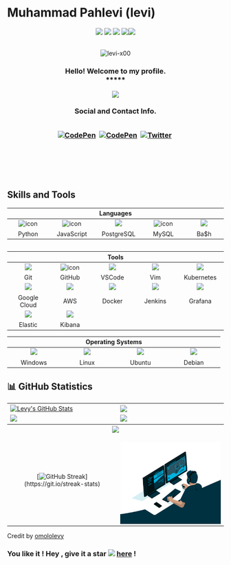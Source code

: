 # Muhammad Pahlevi (levi)


<div align="center">
<img src="https://img.icons8.com/fluency/30/000000/star.png" />
<img src="https://img.icons8.com/fluency/30/000000/star.png" />
<img src="https://img.icons8.com/fluency/30/000000/star.png" />
<img src="https://img.icons8.com/fluency/30/000000/star.png" /><img src="https://img.icons8.com/color/30/000000/star--v1.png"/>
</div><br>

<p align="center"> <img src="https://komarev.com/ghpvc/?username=levi-x00&label=Profile%20viewers:&color=FE7A16&style=for-the-badge" alt="levi-x00" /> </p>
<!-- GREETING  -->
<h3 align="center">
Hello! Welcome to my profile.<br> *****
             

<p align="center">
<a href="https://github.com/levi-x00/readme-typing-svg"><img src="https://readme-typing-svg.herokuapp.com/?lines=%20Follow%20if%20you%20find%20me%20cool!;I%20follow-back%20soonest.;%20My%20mail%20is%20m.r.pahlevi00@gmail.com;I%20am%20ready%20for%20collaboration.;%20Fork,%20clone,%20star,%20or%20download;%20any%20repo%20of%20your%20choice!&font=Fira%20Code&center=true&width=460&height=45&color=FFFFFF&vCenter=true&size=20"></a>
</p>

<div align="center"> Social and Contact Info. </div><br>

<p align="center">
<a href="https://www.linkedin.com/in/levi137/"><img src="https://img.shields.io/badge/linkedin-430098?style=for-the-badge&logo=linkedin&logoColor=white" alt="CodePen" /></a>&nbsp;
<a href="mailto:m.r.pahlevi00@gmail.com"><img src="https://img.shields.io/badge/gmail-d62828?style=for-the-badge&logo=gmail&logoColor=white" alt="CodePen" /></a>&nbsp;
<a href="https://twitter.com/levi_x00"><img src="https://img.shields.io/badge/Twitter-1DA1F2?style=for-the-badge&logo=twitter&logoColor=white" alt="Twitter" /></a>&nbsp;
<!-- <a href="https://docs.google.com/document/d/15PXlkE-0aQZxIheTUT4qcEKU6Oy2F5wPQ3AtoF8yIOY/edit?usp=sharing"><img src="https://img.shields.io/badge/Résumé-d62828?style=for-the-badge&logo=researchgate&logoColor=02c39a"alt="Dev.to"/></a>&nbsp; -->
</p><br>
                                                                                                             
<!--<a href="https://www.hackerrank.com/levy_omolo"><img src="https://img.shields.io/badge/hackerrank-0A0A0A?style=for-the-badge&logo=hackerrank&logoColor=#38B000" alt="Dev.to" /></a>&nbsp;
<a href="https://levy-omolo.herokuapp.com/"><img src="https://img.shields.io/badge/PORTFOLIO-fff?style=for-the-badge&logo=googlechrome&logoColor=blue" alt="Portfolio" /></a>&nbsp;
<a href="https://www.researchgate.net/profile/Levy-Omolo-2"><img src="https://img.shields.io/badge/researchgate-4c334d?style=for-the-badge&logo=researchgate&logoColor=02c39a" alt="Dev.to" /></a>&nbsp;-->

<!--
<p align="center">
<img src="https://img.shields.io/badge/Interest-Artificial Intelligence-blue"/>
<img src="https://img.shields.io/badge/Hobby-Coding-blue" />
<img src="https://img.shields.io/badge/Programming-Python%2C%20JavaScript-blue" />
<img src="https://img.shields.io/badge/Lives-Nairobi-blue" />
<img src="https://img.shields.io/badge/Language-English%2C%20Swahili-blue" />
</p><br>


<div align="center">

## 🎓📚 Education 
![](https://img.shields.io/badge/maseno_universty-87CF3E?style=for-the-badge&logo=maseno&logoColor=white)
![](https://img.shields.io/badge/moringa_school-430098?style=for-the-badge&logo=moringas_chool&logoColor=orange)
![](https://img.shields.io/badge/Coursera-0056D2?style=for-the-badge&logo=Coursera&logoColor=white) ![](https://img.shields.io/badge/Udacity-grey?style=for-the-badge&logo=udacity&logoColor=#5FCFEE) ![](https://img.shields.io/badge/free%20code%20camp-27273D?style=for-the-badge&logo=freecodecamp&logoColor=white) ![](https://img.shields.io/badge/Kaggle-fff?style=for-the-badge&logo=Kaggle&logoColor=#0077B6) ![](https://img.shields.io/badge/codewars-9e2a2b?style=for-the-badge&logo=codewars&logoColor=white)
 
 ![](https://img.shields.io/badge/Stack_Overflow-FE7A16?style=for-the-badge&logo=stack-overflow&logoColor=white) 

</div>
-->


</h3> <br><br>

## Skills and Tools
<div align="center">
  <table>
    <thead>
      <tr>
        <th colspan="7">Languages</th>
      </tr>
    </thead>
    <tr>
      <td align="center" width=110>  <img src="https://techstack-generator.vercel.app/python-icon.svg" alt="icon" width="65" height="65" /> </td>
      <td align="center" width=110>  <img src="https://techstack-generator.vercel.app/js-icon.svg" alt="icon" width="65" height="65" /> </td>
      <td align="center" width=110> <img height=60 src="https://cdn.jsdelivr.net/gh/devicons/devicon/icons/postgresql/postgresql-original.svg"/> </td>
      <td align="center" width=110> <img src="https://techstack-generator.vercel.app/mysql-icon.svg" alt="icon" width="65" height="65" /> </td>
      <td align="center" width=110> <img height=60 src="https://cdn.jsdelivr.net/gh/devicons/devicon/icons/bash/bash-original.svg"/> </td>
    </tr>
    <tr> 
      <td align="center" width=110>Python</td>
      <td align="center" width=110>JavaScript</td>
      <td align="center" width=110>PostgreSQL</td>
      <td align="center" width=110>MySQL</td>
      <td align="center" width=110>Ba$h</td>
    </tr>
  </table>

  <table>
<!--     <thead>
      <tr>
        <th colspan="3">Frameworks & Libraries </th>
        <th colspan="3">Agile Methodologies</th>
      </tr>
    </thead>
    <tr>
      <td align="center" width=110> <img height=60 src="https://cdn.jsdelivr.net/gh/devicons/devicon/icons/angularjs/angularjs-original.svg"/> </td>
      <td align="center" width=110> <img height=60 src="https://cdn.jsdelivr.net/npm/devicon-2.2@2.2.0/icons/django/django-original.svg"/> </td>
      <td align="center" width=110> <img height=60 src="https://cdn.jsdelivr.net/gh/devicons/devicon/icons/flask/flask-original.svg"/> </td>
      <td align="center" width=110><img width=60 src="https://user-images.githubusercontent.com/27622683/192119071-da8aff75-02b1-4c6d-8232-507b9454cd49.png"/></td>
      <td align="center" width=110><img width=60 src="https://user-images.githubusercontent.com/27622683/192119394-0284fdfc-3ad2-460c-8b57-5ed13a2cbfc0.png"/></td>
      <tr align="center"> 
        <td align="center" width=110>Angular</td>
        <td align="center" width=110>Django</td>
        <td align="center" width=110>Flask</td>
        <td align="center" width=110>Scrum</td>
        <td align="center" width=110>T.D.D.</td>
      </tr>
      <tr>
      <td align="center" width=110> <img height=60 src="https://cdn.jsdelivr.net/gh/devicons/devicon/icons/bootstrap/bootstrap-original.svg"/> </td>
      <td align="center" width=110> <img height=60 src="https://cdn.jsdelivr.net/gh/devicons/devicon/icons/jquery/jquery-original.svg"/> </td>
      <tr align="center"> 
        <td align="center" width=110>Bootstrap</td>
        <td align="center" width=110>JQuery</td>
      </tr>
    </tr> -->
  </table>
  <table>
    <thead>
    <tr>
      <th colspan="7">Tools</th>
    </tr>
    </thead>
    <tr>
      <td align="center" width=110> <img height=60 src="https://cdn.jsdelivr.net/gh/devicons/devicon/icons/git/git-original.svg"/> </td>
      <td align="center" width=110> <img src="https://techstack-generator.vercel.app/github-icon.svg" alt="icon" width="65" height="65" /> </td>
      <td align="center" width=110> <img height=60 src="https://cdn.jsdelivr.net/gh/devicons/devicon/icons/vscode/vscode-original.svg"/> </td>
      <td align="center" width=110> <img height=60 src="https://cdn.jsdelivr.net/gh/devicons/devicon/icons/vim/vim-original.svg"/> </td>
      <td align="center" width=110> <img height=60 src="https://techstack-generator.vercel.app/kubernetes-icon.svg"/> </td>
    </tr>
    <tr> 
      <td align="center" width=110>Git</td>
      <td align="center" width=110>GitHub</td>
      <td align="center" width=110>VSCode</td>
      <td align="center" width=110>Vim</td>
      <td align="center" width=110>Kubernetes</td>
    </tr>
    <tr>
      <td align="center" width=110> <img height=60 src="https://cdn.jsdelivr.net/gh/devicons/devicon/icons/googlecloud/googlecloud-original.svg"/></td>
      <td align="center" width=110> <img height=60 src="https://techstack-generator.vercel.app/aws-icon.svg"/></td> 
      <td align="center" width=110> <img height=60 src="https://techstack-generator.vercel.app/docker-icon.svg"/> </td>
      <td align="center" width=110> <img height=60 src="https://cdn.jsdelivr.net/gh/devicons/devicon/icons/jenkins/jenkins-original.svg"/> </td>
      <a href="https://grafana.com" target="_blank" rel="noreferrer"><td align="center" width=110> <img height=60 src="https://www.vectorlogo.zone/logos/grafana/grafana-icon.svg"/> </td></a>
    </tr>
    <tr> 
      <td align="center" width=110>Google Cloud</td>
      <td align="center" width=110>AWS</td>
      <td align="center" width=110>Docker</td>
      <td align="center" width=110>Jenkins</td>
      <td align="center" width=110>Grafana</td>
    </tr>
    <tr>
      <td align="center" width=110> <img height=60 src="https://www.vectorlogo.zone/logos/elastic/elastic-icon.svg"/></td>
      <td align="center" width=110> <img height=60 src="https://www.vectorlogo.zone/logos/elasticco_kibana/elasticco_kibana-icon.svg"/></td> 
    </tr>
    <tr> 
      <td align="center" width=110>Elastic</td>
      <td align="center" width=110>Kibana</td>
    </tr>
  </table>
  <table>
    <thead>
      <tr>
        <th colspan="7">Operating Systems</th>
      </tr>
    </thead>
    <tr>
      <td align="center" width=110><img height=60 src="https://cdn.jsdelivr.net/gh/devicons/devicon/icons/windows8/windows8-original.svg"/> </td>
      <td align="center" width=110> <img height=60 src="https://cdn.jsdelivr.net/gh/devicons/devicon/icons/linux/linux-original.svg"/> </td>
      <td align="center" width=110> <img height=60 src="https://cdn.jsdelivr.net/gh/devicons/devicon/icons/ubuntu/ubuntu-plain.svg"/> </td>
      <td align="center" width=110> <img height=60 src="https://cdn.jsdelivr.net/gh/devicons/devicon/icons/debian/debian-plain.svg"/> </td>
    <tr> 
      <td align="center" width=110>Windows</td>
      <td align="center" width=110>Linux</td>
      <td align="center" width=110>Ubuntu</td>
      <td align="center" width=110>Debian</td>
    </tr>
  </table>
</div>


## 📊 GitHub Statistics
<table>
<tr>
<td>
<a href="https://github.com/levi-x00/levi-x00">
    <img align="center" src="https://github-readme-stats.vercel.app/api?username=levi-x00&show_icons=true&line_height=27&count_private=true&title_color=f48c06&text_color=c9cacc&icon_color=2bbc8a&bg_color=000000" alt="Levy's GitHub Stats" />
</td>
<td>
            <img align="center" src="https://github-readme-stats.vercel.app/api/top-langs/?username=levi-x00&theme=highcontrast&layout=compact" />
  </a>
</td>
</tr>

<tr>
<td>
            <img height="200em" src="https://github-profile-summary-cards.vercel.app/api/cards/most-commit-language?username=levi-x00"/>
</td>
<td>
            <img height="200em" src="https://github-profile-summary-cards.vercel.app/api/cards/repos-per-language?username=levi-x00"/>
</td>
</tr>

<tr>
<tr>
        <th colspan="7"><a href="https://github.com/levi-x00/readme-typing-svg"><img src="https://readme-typing-svg.herokuapp.com/?lines=Email%20me%20via%20m.r.pahlevi00@gmail.com;I%20am%20ready%20to%20work%20with%20you!;&font=Fira%20Code&center=true&width=450&height=45&color=FFFFFF&vCenter=true&size=22"></a></th>
      </tr>
<td align="center">


[![GitHub Streak](https://github-readme-streak-stats.herokuapp.com/?user=levi-x00&theme=highcontrast&layout=compa")](https://git.io/streak-stats)


</td>
<td align="center">
<p align="center">
</p>
<img align="right" alt="Developer Levy Omolo" src="code.gif" width="350" height="190" />
</td>
</tr>
</table>

<!--
### The Pace:
<div>  
<img src="https://github-profile-trophy.vercel.app/?username=levi-x00&margin-w=15&margin-h=15" />

</div>
<div align="right">
  
  ![Snake animation](https://github.com/omololevy/omololevy/blob/output/github-contribution-grid-snake.svg)
  
</div>
-->
Credit by [omololevy](https://github.com/omololevy)
### You like it ! Hey , give it a star <img src="https://img.icons8.com/fluency/20/000000/star.png" /> [here](https://github.com/levi-x00/levi-x00/) !
